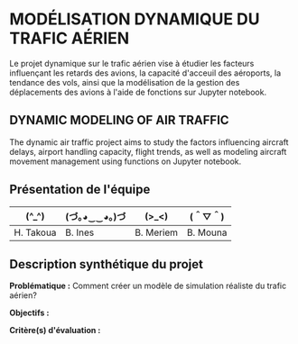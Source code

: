 # MODÉLISATION DYNAMIQUE DU TRAFIC AÉRIEN

Le projet dynamique sur le trafic aérien vise à étudier les facteurs influençant les retards des avions, la capacité d'acceuil des aéroports, la tendance des vols, ainsi que la modélisation de la gestion des déplacements des avions à l'aide de fonctions
sur Jupyter notebook.

## DYNAMIC MODELING OF AIR TRAFFIC

The dynamic air traffic project aims to study the factors influencing aircraft delays, airport handling capacity, flight trends, as well as modeling aircraft movement management using functions on Jupyter notebook.

## Présentation de l'équipe

|(^_^)| (づ｡◕‿‿◕｡)づ |(>_<) | (＾▽＾) |
|-----|--|--|--|
| H. Takoua | B. Ines | B. Meriem | B. Mouna |

## Description synthétique du projet

**Problématique :** 
Comment créer un modèle de simulation réaliste du trafic aérien?


**Objectifs :**

**Critère(s) d'évaluation :**

